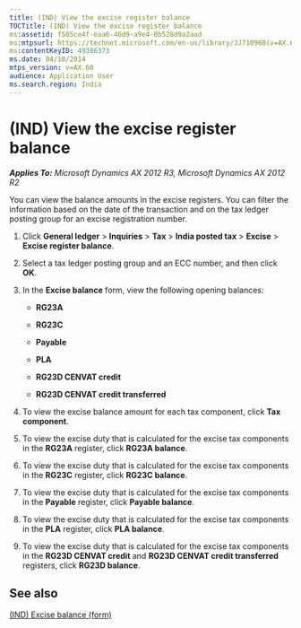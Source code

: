 ```yaml
---
title: (IND) View the excise register balance
TOCTitle: (IND) View the excise register balance
ms:assetid: f505ce4f-eaa6-46d9-a9e4-0b528d9a2aad
ms:mtpsurl: https://technet.microsoft.com/en-us/library/JJ710960(v=AX.60)
ms:contentKeyID: 49386373
ms.date: 04/18/2014
mtps_version: v=AX.60
audience: Application User
ms.search.region: India
---
```


# (IND) View the excise register balance 


_**Applies To:** Microsoft Dynamics AX 2012 R3, Microsoft Dynamics AX 2012 R2_

You can view the balance amounts in the excise registers. You can filter the information based on the date of the transaction and on the tax ledger posting group for an excise registration number.

1.  Click **General ledger** \> **Inquiries** \> **Tax** \> **India posted tax** \> **Excise** \> **Excise register balance**.

2.  Select a tax ledger posting group and an ECC number, and then click **OK**.

3.  In the **Excise balance** form, view the following opening balances:
    
      - **RG23A**
    
      - **RG23C**
    
      - **Payable**
    
      - **PLA**
    
      - **RG23D CENVAT credit**
    
      - **RG23D CENVAT credit transferred**

4.  To view the excise balance amount for each tax component, click **Tax component**.

5.  To view the excise duty that is calculated for the excise tax components in the **RG23A** register, click **RG23A balance**.

6.  To view the excise duty that is calculated for the excise tax components in the **RG23C** register, click **RG23C balance**.

7.  To view the excise duty that is calculated for the excise tax components in the **Payable** register, click **Payable balance**.

8.  To view the excise duty that is calculated for the excise tax components in the **PLA** register, click **PLA balance**.

9.  To view the excise duty that is calculated for the excise tax components in the **RG23D CENVAT credit** and **RG23D CENVAT credit transferred** registers, click **RG23D balance**.

## See also

[(IND) Excise balance (form)](https://technet.microsoft.com/en-us/library/jj664540\(v=ax.60\))

  


